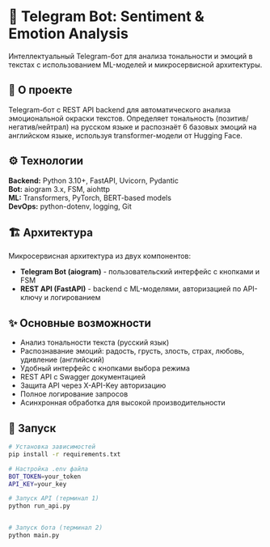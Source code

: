 # 🤖 Telegram Bot: Sentiment & Emotion Analysis

Интеллектуальный Telegram-бот для анализа тональности и эмоций в текстах с использованием ML-моделей и микросервисной архитектуры.

## 🎯 О проекте

Telegram-бот с REST API backend для автоматического анализа эмоциональной окраски текстов. Определяет тональность (позитив/негатив/нейтрал) на русском языке и распознаёт 6 базовых эмоций на английском языке, используя transformer-модели от Hugging Face.

## ⚙️ Технологии

**Backend:** Python 3.10+, FastAPI, Uvicorn, Pydantic  
**Bot:** aiogram 3.x, FSM, aiohttp  
**ML:** Transformers, PyTorch, BERT-based models  
**DevOps:** python-dotenv, logging, Git

## 🏗️ Архитектура

Микросервисная архитектура из двух компонентов:
- **Telegram Bot (aiogram)** - пользовательский интерфейс с кнопками и FSM
- **REST API (FastAPI)** - backend с ML-моделями, авторизацией по API-ключу и логированием

## ✨ Основные возможности

- Анализ тональности текста (русский язык)
- Распознавание эмоций: радость, грусть, злость, страх, любовь, удивление (английский)
- Удобный интерфейс с кнопками выбора режима
- REST API с Swagger документацией
- Защита API через X-API-Key авторизацию
- Полное логирование запросов
- Асинхронная обработка для высокой производительности

## 🚀 Запуск
```bash
# Установка зависимостей
pip install -r requirements.txt

# Настройка .env файла
BOT_TOKEN=your_token
API_KEY=your_key

# Запуск API (терминал 1)
python run_api.py


# Запуск бота (терминал 2)
python main.py
```
